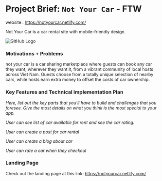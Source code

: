 # Project Brief: `Not Your Car` - FTW

website : https://notyourcar.netlify.com/

Not Your Car is a car rental site with mobile-friendly design. 

![GitHub Logo](/assets/img/LandingPage.png)

### Motivations + Problems


not your car  is a car sharing marketplace where guests can book any car they want, wherever they want it, from a vibrant community of local hosts across Viet Nam. Guests choose from a totally unique selection of nearby cars, while hosts earn extra money to offset the costs of car ownership.

### Key Features and Technical Implementation Plan

*Here, list out the key parts that you'll have to build and challenges that you foresee. Give the most details on what you think is the most special to your app.*


*User can see list of car available for rent and see the car rating.*

*User can create a post for car rental*

*User can create a blog about car*

*User can rate a car when they checkout*



### Landing Page

Check out the landing page at this link: https://notyourcar.netlify.com/
